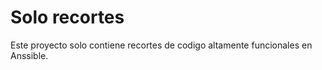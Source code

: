 # Solo recortes

Este proyecto solo contiene recortes de codigo altamente funcionales en Anssible.

